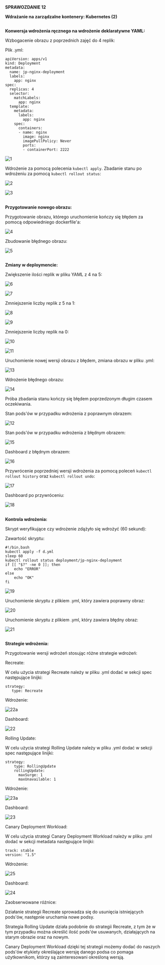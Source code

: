 **SPRAWOZDANIE 12**

**Wdrażanie na zarządzalne kontenery: Kubernetes (2)**
##
**Konwersja wdrożenia ręcznego na wdrożenie deklaratywne YAML:**


Wzbogacenie obrazu z poprzednich zajęć do 4 replik:


Plik .yml:

```
apiVersion: apps/v1
kind: Deployment
metadata:
  name: jp-nginx-deployment
  labels:
    app: nginx
spec:
  replicas: 4
  selector:
    matchLabels:
      app: nginx
  template:
    metadata:
      labels:
        app: nginx
    spec:
      containers:
      - name: nginx
        image: nginx
        imagePullPolicy: Never
        ports:
        - containerPort: 2222
```
        
![1](https://user-images.githubusercontent.com/92218468/173178604-d6526375-5dbb-4b53-bc9e-3506ca122da8.JPG)



Wdrożenie za pomocą polecenia `kubectl apply`. Zbadanie stanu po wdrożeniu za pomocą `kubectl rollout status`:

![2](https://user-images.githubusercontent.com/92218468/173178609-221d8759-eba5-40f7-9e95-ecb0d7f34a19.JPG)

![3](https://user-images.githubusercontent.com/92218468/173178615-a713fc58-2c43-4466-b9de-1489eb2f200e.JPG)

##
**Przygotowanie nowego obrazu:**

Przygotowanie obrazu, którego uruchomienie kończy się błędem za pomocą odpowiedniego dockerfile'a:

![4](https://user-images.githubusercontent.com/92218468/173178619-89cf19e0-0f93-45ab-942b-608677f5500e.JPG)

Zbudowanie błędnego obrazu:

![5](https://user-images.githubusercontent.com/92218468/173178622-8aba9c39-3bbc-4c21-b9e5-1250420206db.JPG)

##
**Zmiany w deploymencie:**

Zwiększenie ilości replik w pliku YAML z 4 na 5:

![6](https://user-images.githubusercontent.com/92218468/173178628-9a0b367f-4b60-489d-96e2-44f87d2ce573.JPG)

![7](https://user-images.githubusercontent.com/92218468/173178631-5906dd43-f5c3-455d-8278-6a30172d10fd.JPG)

Zmniejszenie liczby replik z 5 na 1:

![8](https://user-images.githubusercontent.com/92218468/173178636-7758154a-fdb9-4689-948c-c45bbfa8f2f0.JPG)

![9](https://user-images.githubusercontent.com/92218468/173178639-75da07c1-b2c5-45dc-b50e-0b6ed4895870.JPG)


Zmniejszenie liczby replik na 0:

![10](https://user-images.githubusercontent.com/92218468/173178645-d38b364e-c4df-4d6d-8c05-4acf1e73b1c9.JPG)

![11](https://user-images.githubusercontent.com/92218468/173178647-bbdcabf2-abe1-44b6-9b6f-4aaac0e4f8ee.JPG)

Uruchomienie nowej wersji obrazu z błędem, zmiana obrazu w pliku .yml:

![13](https://user-images.githubusercontent.com/92218468/173178653-b3c7f7f2-6607-43dd-85f4-ff486e19a0c8.JPG)

Wdrożenie błędnego obrazu:

![14](https://user-images.githubusercontent.com/92218468/173178673-de5b06f1-ef57-4bcd-a40f-515baab8aef5.JPG)


Próba zbadania stanu kończy się błędem poprzedzonym długim czasem oczekiwania.

Stan pods'ów w przypadku wdrożenia z poprawnym obrazem:

![12](https://user-images.githubusercontent.com/92218468/173178678-8fcccae7-571f-4f8a-a261-004956d605f9.JPG)


Stan pods'ów w przypadku wdrożenia z błędnym obrazem:

![15](https://user-images.githubusercontent.com/92218468/173178681-70359e12-09bf-488c-8253-7f615515c8fd.JPG)


Dashboard z błędnym obrazem:

![16](https://user-images.githubusercontent.com/92218468/173178693-4a2a9112-af95-4bce-8dfb-e043a8ff30a0.JPG)


Przywrócenie poprzedniej wersji wdrożenia za pomocą poleceń `kubectl rollout history` oraz `kubectl rollout undo`:

![17](https://user-images.githubusercontent.com/92218468/173178697-1fdfaf73-22d0-4134-af1f-72e9f2b2d78c.JPG)


Dashboard po przywróceniu:

![18](https://user-images.githubusercontent.com/92218468/173178702-9f59250b-1a47-42ac-8d41-8510a868a53e.JPG)


##
**Kontrola wdrożenia:**

Skrypt weryfikujące czy wdrożenie zdążyło się wdrożyć (60 sekund):

Zawartość skryptu:
```
#!/bin.bash
kubectl apply -f d.yml
sleep 60
kubectl rollout status deployment/jp-nginx-deployment
if [[ "$?" -ne 0 ]]; then
    echo "ERROR"
else
    echo "OK"
fi
```

![19](https://user-images.githubusercontent.com/92218468/173178715-17f12262-d328-4272-89cf-7c1eee5902c1.JPG)


Uruchomienie skryptu z plikiem .yml, który zawiera poprawny obraz:

![20](https://user-images.githubusercontent.com/92218468/173178721-025315dd-ddb3-43f0-ad4d-d59d27553447.JPG)


Uruchomienie skryptu z plikiem .yml, który zawiera błędny obraz:

![21](https://user-images.githubusercontent.com/92218468/173178723-f26b5f3a-651a-4453-8515-deaa4989d3f1.JPG)


##
**Strategie wdrożenia:**

Przygotowanie wersji wdrożeń stosując różne strategie wdrożeń:

Recreate:

W celu użycia strategi Recreate należy w pliku .yml dodać w sekcji spec następujące linijki:
 ```
 strategy:
    type: Recreate
```
Wdrożenie:

![22a](https://user-images.githubusercontent.com/92218468/173178728-651497f7-dd21-4a8b-8bcf-62707505c44f.JPG)


Dashboard:

![22](https://user-images.githubusercontent.com/92218468/173178729-3a9aa80a-7e0f-4b4c-abb4-316cf25c45e3.JPG)


Rolling Update:

W celu użycia strategi Rolling Update należy w pliku .yml dodać w sekcji spec następujące linijki:

```
strategy:
    type: RollingUpdate
    rollingUpdate:
      maxSurge: 1
      maxUnavailable: 1
```
Wdrożenie:

![23a](https://user-images.githubusercontent.com/92218468/173178731-4a78a2a4-ef35-47be-8fae-12e8a466ec42.JPG)


Dashboard:

![23](https://user-images.githubusercontent.com/92218468/173178733-b84f257b-d9d2-4d51-9ce5-31313309b1f0.JPG)


Canary Deployment Workload:

W celu użycia strategi Canary Deployment Workload należy w pliku .yml dodać w sekcji metadata następujące linijki:
```
track: stable
version: "1.5"
```
Wdrożenie:

![25](https://user-images.githubusercontent.com/92218468/173178734-2c03d506-c480-47c4-95cc-9baed0e8e9c2.JPG)


Dashboard:

![24](https://user-images.githubusercontent.com/92218468/173178738-6fd4f82a-186c-4902-96bb-6cd123467b1c.JPG)



Zaobserwowane różnice:

Działanie strategii Recreate sprowadza się do usunięcia istniejących pods'ów, następnie uruchamia nowe podsy. 


Strategia Rolling Update działa podobnie do strategii Recreate, z tym że w tym przypadku można określić ilość pods'ów usuwanych, działających na starym obrazie oraz na nowym.


Canary Deployment Workload dzięki tej strategii możemy dodać do naszych pods'ów etykiety określające wersję danego podsa co pomaga użytkownikom, którzy są zainteresowani określoną wersją.
